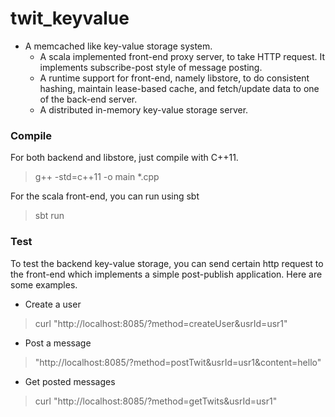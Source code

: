 twit_keyvalue
=============

- A memcached like key-value storage system.
	- A scala implemented front-end proxy server, to take HTTP request. It implements subscribe-post style of message posting.
	- A runtime support for front-end, namely libstore, to do consistent hashing, maintain lease-based cache, and fetch/update data to one of the back-end server.
	- A distributed in-memory key-value storage server.  
	
### Compile
For both backend and libstore, just compile with C++11.
> g++ -std=c++11 -o main *.cpp

For the scala front-end, you can run using sbt
> sbt run

### Test
To test the backend key-value storage, you can send certain http request to the front-end which implements a simple post-publish application. Here are some examples.

- Create a user
> curl "http://localhost:8085/?method=createUser&usrId=usr1"
- Post a message
> "http://localhost:8085/?method=postTwit&usrId=usr1&content=hello"
- Get posted messages
> curl "http://localhost:8085/?method=getTwits&usrId=usr1"
